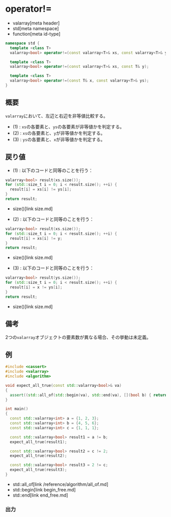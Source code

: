 # operator!=
* valarray[meta header]
* std[meta namespace]
* function[meta id-type]

```cpp
namespace std {
  template <class T>
  valarray<bool> operator!=(const valarray<T>& xs, const valarray<T>& ys); // (1)

  template <class T>
  valarray<bool> operator!=(const valarray<T>& xs, const T& y);            // (2)

  template <class T>
  valarray<bool> operator!=(const T& x, const valarray<T>& ys);            // (3)
}
```

## 概要
`valarray`において、左辺と右辺を非等値比較する。


- (1) : `xs`の各要素と、`ys`の各要素が非等値かを判定する。
- (2) : `xs`の各要素と、`y`が非等値かを判定する。
- (3) : `ys`の各要素と、`x`が非等値かを判定する。


## 戻り値

- (1) : 以下のコードと同等のことを行う：

```cpp
valarray<bool> result(xs.size());
for (std::size_t i = 0; i < result.size(); ++i) {
  result[i] = xs[i] != ys[i];
}
return result;
```
* size()[link size.md]


- (2) : 以下のコードと同等のことを行う：

```cpp
valarray<bool> result(xs.size());
for (std::size_t i = 0; i < result.size(); ++i) {
  result[i] = xs[i] != y;
}
return result;
```
* size()[link size.md]


- (3) : 以下のコードと同等のことを行う：

```cpp
valarray<bool> result(ys.size());
for (std::size_t i = 0; i < result.size(); ++i) {
  result[i] = x != ys[i];
}
return result;
```
* size()[link size.md]


## 備考
2つの`valarray`オブジェクトの要素数が異なる場合、その挙動は未定義。


## 例
```cpp
#include <cassert>
#include <valarray>
#include <algorithm>

void expect_all_true(const std::valarray<bool>& va)
{
  assert((std::all_of(std::begin(va), std::end(va), [](bool b) { return b; })));
}

int main()
{
  const std::valarray<int> a = {1, 2, 3};
  const std::valarray<int> b = {4, 5, 6};
  const std::valarray<int> c = {1, 1, 1};

  const std::valarray<bool> result1 = a != b;
  expect_all_true(result1);

  const std::valarray<bool> result2 = c != 2;
  expect_all_true(result2);

  const std::valarray<bool> result3 = 2 != c;
  expect_all_true(result3);
}
```
* std::all_of[link /reference/algorithm/all_of.md]
* std::begin[link begin_free.md]
* std::end[link end_free.md]

### 出力
```
```


